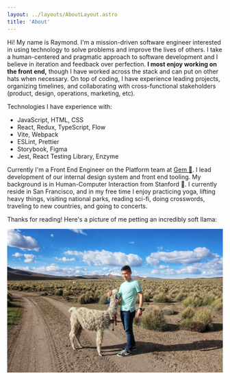 ```yaml
---
layout: ../layouts/AboutLayout.astro
title: 'About'
---
```


Hi! My name is Raymond. I'm a mission-driven software engineer interested in
using technology to solve problems and improve the lives of others. I take a
human-centered and pragmatic approach to software development and I believe
in iteration and feedback over perfection. <strong>I most enjoy working on the front end,</strong> though I have worked across the stack and can put on other hats when necessary.
On top of coding, I have experience leading projects, organizing timelines, and
collaborating with cross-functional stakeholders (product, design, operations,
marketing, etc).

Technologies I have experience with:

- JavaScript, HTML, CSS
- React, Redux, TypeScript, Flow
- Vite, Webpack
- ESLint, Prettier
- Storybook, Figma
- Jest, React Testing Library, Enzyme

Currently I'm a Front End Engineer on the Platform team at <a href="https://gem.com/" target="_blank">Gem 💎</a>. I lead development of our internal design system and front end tooling. My background is in
Human-Computer Interaction from Stanford 🌲. I currently reside in San Francisco, and
in my free time I enjoy practicing yoga, lifting heavy things, visiting national
parks, reading sci-fi, doing crosswords, traveling to new countries, and going to concerts.

Thanks for reading! Here's a picture of me petting an incredibly soft llama:

<img
  src="/llama.png"
  alt="Raymond petting a llama in Sajama National Park, Bolivia"
  class="max-w-full"
/>
